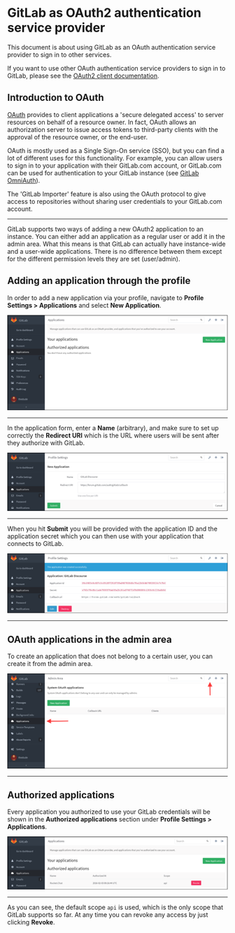# GitLab as OAuth2 authentication service provider

This document is about using GitLab as an OAuth authentication service provider
to sign in to other services.

If you want to use other OAuth authentication service providers to sign in to
GitLab, please see the [OAuth2 client documentation](../api/oauth2.md).

## Introduction to OAuth

[OAuth] provides to client applications a 'secure delegated access' to server
resources on behalf of a resource owner. In fact, OAuth allows an authorization
server to issue access tokens to third-party clients with the approval of the
resource owner, or the end-user.

OAuth is mostly used as a Single Sign-On service (SSO), but you can find a
lot of different uses for this functionality. For example, you can allow users
to sign in to your application with their GitLab.com account, or GitLab.com
can be used for authentication to your GitLab instance
(see [GitLab OmniAuth](gitlab.md)).

The 'GitLab Importer' feature is also using the OAuth protocol to give access
to repositories without sharing user credentials to your GitLab.com account.

---

GitLab supports two ways of adding a new OAuth2 application to an instance. You
can either add an application as a regular user or add it in the admin area.
What this means is that GitLab can actually have instance-wide and a user-wide
applications. There is no difference between them except for the different
permission levels they are set (user/admin).

## Adding an application through the profile

In order to add a new application via your profile, navigate to
**Profile Settings > Applications** and select **New Application**.

![New OAuth application](img/oauth_provider_user_wide_applications.png)

---

In the application form, enter a **Name** (arbitrary), and make sure to set up
correctly the **Redirect URI** which is the URL where users will be sent after
they authorize with GitLab.

![New OAuth application form](img/oauth_provider_application_form.png)

---

When you hit **Submit** you will be provided with the application ID and
the application secret which you can then use with your application that
connects to GitLab.

![OAuth application ID and secret](img/oauth_provider_application_id_secret.png)

---

## OAuth applications in the admin area

To create an application that does not belong to a certain user, you can create
it from the admin area.

![OAuth admin_applications](img/oauth_provider_admin_application.png)

---

## Authorized applications

Every application you authorized to use your GitLab credentials will be shown
in the **Authorized applications** section under **Profile Settings > Applications**.

![Authorized_applications](img/oauth_provider_authorized_application.png)

---

As you can see, the default scope `api` is used, which is the only scope that
GitLab supports so far. At any time you can revoke any access by just clicking
**Revoke**.

[oauth]: http://oauth.net/2/ "OAuth website"
